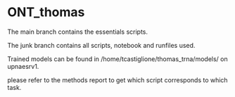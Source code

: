 # ONT_thomas

The main branch contains the essentials scripts.

The junk branch contains all scripts, notebook and runfiles used.

Trained models can be found in /home/tcastiglione/thomas_trna/models/ on upnaesrv1.

please refer to the methods report to get which script corresponds to which task.
